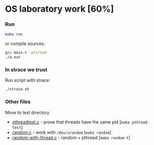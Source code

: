 # OS laboratory work [60%]

### Run

```bash
make run
```

or compile sources:

```bash
gcc main.c -pthread
./a.out
```
### In strace we trust

Run script with strace:
```bash
./strace.sh
```

### Other files

Move to test directory

* [pthreadtest.c](test/pthreadtest.c) - prove that threads have the same pid [`make pthread-test`]
* [random.c](test/random.c) - work with `/dev/urandom` [`make random`]
* [random-with-thread.c](test/random-with-thread.c) - random + pthread [`make random-t`]



